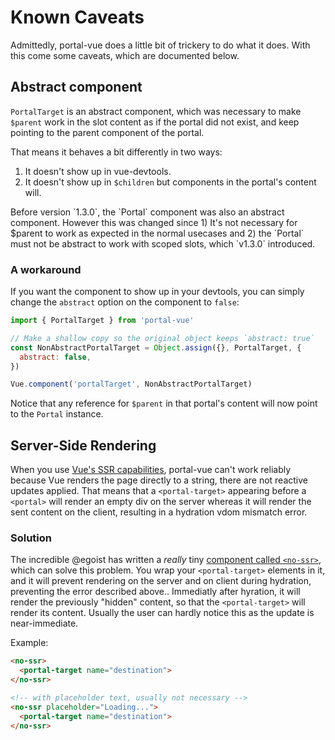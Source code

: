 # Known Caveats

Admittedly, portal-vue does a little bit of trickery to do what it does. With this come some caveats, which are documented below.

## Abstract component

`PortalTarget` is an abstract component, which was necessary to make `$parent` work in the slot content as if the portal
did not exist, and keep pointing to the parent component of the portal.

That means it behaves a bit differently in two ways:

1. It doesn't show up in vue-devtools.
2. It doesn't show up in `$children` but components in the portal's content will.

<p class="tip">
Before version `1.3.0`, the `Portal` component was also an abstract component. However this was changed since 1) It's not necessary for $parent to work as expected in the normal usecases and 2) the `Portal` must not be abstract to work with scoped slots, which `v1.3.0` introduced.
</p>

### A workaround

If you want the component to show up in your devtools, you can simply change the `abstract` option on the component to `false`:

```javascript
import { PortalTarget } from 'portal-vue'

// Make a shallow copy so the original object keeps `abstract: true`
const NonAbstractPortalTarget = Object.assign({}, PortalTarget, {
  abstract: false,
})

Vue.component('portalTarget', NonAbstractPortalTarget)
```

Notice that any reference for `$parent` in that portal's content will now point to the `Portal` instance.

## Server-Side Rendering

When you use [Vue's SSR capabilities](https://ssr.vuejs.org), portal-vue can't work reliably because Vue renders the page directly to a string, there are not reactive updates applied. That means that a `<portal-target>` appearing before a `<portal>` will render an empty div on the server whereas it will render the sent content on the client, resulting in a hydration vdom mismatch error.

### Solution

The incredible @egoist has written a _really_ tiny [component called `<no-ssr>`](https://github.com/egoist/vue-no-ssr), which can solve this problem. You wrap your `<portal-target>` elements in it, and it will prevent rendering on the server and on client during hydration, preventing the error described above.. Immediatly after hyration, it will render the previously "hidden" content, so that the `<portal-target>` will render its content. Usually the user can hardly notice this as the update is near-immediate.

Example:

```html
<no-ssr>
  <portal-target name="destination">
</no-ssr>

<!-- with placeholder text, usually not necessary -->
<no-ssr placeholder="Loading...">
  <portal-target name="destination">
</no-ssr>
```
